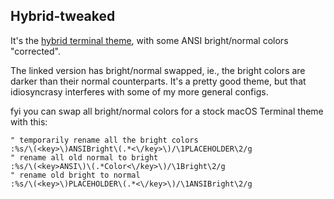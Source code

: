 ## Hybrid-tweaked
It's the [hybrid terminal theme][hybrid-link], with some ANSI bright/normal colors
"corrected".

The linked version has bright/normal swapped, ie., the bright colors are darker
than their normal counterparts. It's a pretty good theme, but that idiosyncrasy
interferes with some of my more general configs.

fyi you can swap all bright/normal colors for a stock macOS Terminal theme with this:
```vim
" temporarily rename all the bright colors
:%s/\(<key>\)ANSIBright\(.*<\/key>\)/\1PLACEHOLDER\2/g
" rename all old normal to bright
:%s/\(<key>ANSI\)\(.*Color<\/key>\)/\1Bright\2/g
" rename old bright to normal
:%s/\(<key>\)PLACEHOLDER\(.*<\/key>\)/\1ANSIBright\2/g
```


[hybrid-link]: https://github.com/lysyi3m/macos-terminal-themes/blob/master/schemes/Hybrid.terminal

